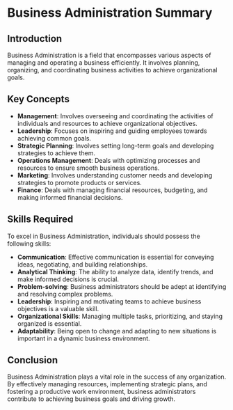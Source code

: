 # Business Administration Summary

## Introduction
Business Administration is a field that encompasses various aspects of managing and operating a business efficiently. It involves planning, organizing, and coordinating business activities to achieve organizational goals.

## Key Concepts
- **Management**: Involves overseeing and coordinating the activities of individuals and resources to achieve organizational objectives.
- **Leadership**: Focuses on inspiring and guiding employees towards achieving common goals.
- **Strategic Planning**: Involves setting long-term goals and developing strategies to achieve them.
- **Operations Management**: Deals with optimizing processes and resources to ensure smooth business operations.
- **Marketing**: Involves understanding customer needs and developing strategies to promote products or services.
- **Finance**: Deals with managing financial resources, budgeting, and making informed financial decisions.

## Skills Required
To excel in Business Administration, individuals should possess the following skills:
- **Communication**: Effective communication is essential for conveying ideas, negotiating, and building relationships.
- **Analytical Thinking**: The ability to analyze data, identify trends, and make informed decisions is crucial.
- **Problem-solving**: Business administrators should be adept at identifying and resolving complex problems.
- **Leadership**: Inspiring and motivating teams to achieve business objectives is a valuable skill.
- **Organizational Skills**: Managing multiple tasks, prioritizing, and staying organized is essential.
- **Adaptability**: Being open to change and adapting to new situations is important in a dynamic business environment.

## Conclusion
Business Administration plays a vital role in the success of any organization. By effectively managing resources, implementing strategic plans, and fostering a productive work environment, business administrators contribute to achieving business goals and driving growth.